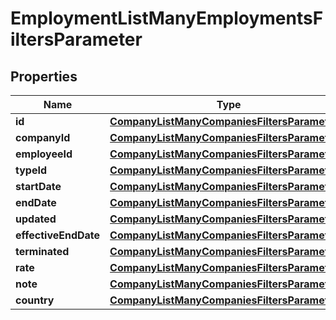

# EmploymentListManyEmploymentsFiltersParameter


## Properties

| Name | Type | Description | Notes |
|------------ | ------------- | ------------- | -------------|
|**id** | [**CompanyListManyCompaniesFiltersParameterId**](CompanyListManyCompaniesFiltersParameterId.md) |  |  [optional] |
|**companyId** | [**CompanyListManyCompaniesFiltersParameterId**](CompanyListManyCompaniesFiltersParameterId.md) |  |  [optional] |
|**employeeId** | [**CompanyListManyCompaniesFiltersParameterId**](CompanyListManyCompaniesFiltersParameterId.md) |  |  [optional] |
|**typeId** | [**CompanyListManyCompaniesFiltersParameterId**](CompanyListManyCompaniesFiltersParameterId.md) |  |  [optional] |
|**startDate** | [**CompanyListManyCompaniesFiltersParameterId**](CompanyListManyCompaniesFiltersParameterId.md) |  |  [optional] |
|**endDate** | [**CompanyListManyCompaniesFiltersParameterId**](CompanyListManyCompaniesFiltersParameterId.md) |  |  [optional] |
|**updated** | [**CompanyListManyCompaniesFiltersParameterId**](CompanyListManyCompaniesFiltersParameterId.md) |  |  [optional] |
|**effectiveEndDate** | [**CompanyListManyCompaniesFiltersParameterId**](CompanyListManyCompaniesFiltersParameterId.md) |  |  [optional] |
|**terminated** | [**CompanyListManyCompaniesFiltersParameterId**](CompanyListManyCompaniesFiltersParameterId.md) |  |  [optional] |
|**rate** | [**CompanyListManyCompaniesFiltersParameterId**](CompanyListManyCompaniesFiltersParameterId.md) |  |  [optional] |
|**note** | [**CompanyListManyCompaniesFiltersParameterId**](CompanyListManyCompaniesFiltersParameterId.md) |  |  [optional] |
|**country** | [**CompanyListManyCompaniesFiltersParameterId**](CompanyListManyCompaniesFiltersParameterId.md) |  |  [optional] |



